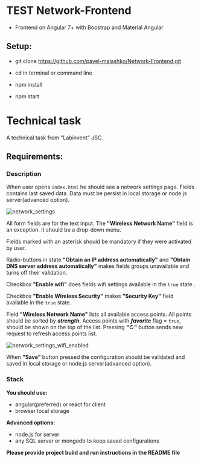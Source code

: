 # TEST Network-Frontend

* Frontend on Angular 7+ with Boostrap and Material Angular

## Setup:

- git clone https://github.com/pavel-malashko/Network-Frontend.git

- cd in terminal or command line

- npm install

- npm start



# Technical task

A technical task from "Labinvent" JSC.

## Requirements: 


### Description

When user opens `index.html` he should see a network settings page. Fields contains last saved data. 
Data must be persist in local storage or node.js server(advanced option).

![network_settings](https://user-images.githubusercontent.com/35889544/56999561-4e1a1f00-6bb8-11e9-9070-c8fc089b55f2.png)


All form fields are for the text input. The **"Wireless Network Name"** field is an exception. It should be a drop-down menu.

Fields marked with an asterisk should be mandatory if they were activated by user.

Radio-buttons in state **"Obtain an IP address automatically"** and **"Obtain DNS server address automatically"** makes fields groups 
unavailable and turns off their validation.

Checkbox **"Enable wifi"** does fields wifi settings available in the `true` state .

Checkbox **"Enable Wireless Security"** makes **"Security Key"** field available in the `true` state.

Field **"Wireless Network Name"** lists all available access points.
All points should be sorted by *__strength__*. Access points with *__favorite__* flag = `true`, should be shown on the top of the list.
Pressing **"&#x21bb;"** button sends new request to refresh access points list.

![network_settings_wifi_enabled](https://user-images.githubusercontent.com/35889544/56999576-625e1c00-6bb8-11e9-8ad6-ebe230cf7254.png)

When **"Save"** button pressed the configuration should be validated and saved in local storage or node.js server(advanced option).


### Stack

**You should use:**
* angular(preferred) or react for client
* browser local storage

**Advanced options:**
* node.js for server
* any SQL server or mongodb to keep saved configurations

**Please provide project build and run instructions in the README file**
